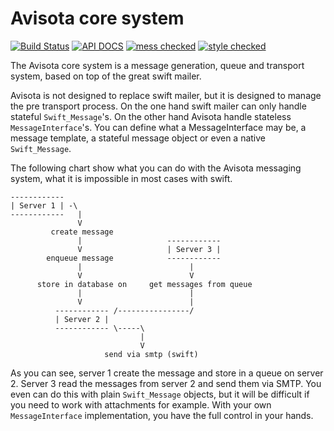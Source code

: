 Avisota core system
===================

[![Build Status](https://travis-ci.org/avisota/core.png?branch=master)](https://travis-ci.org/avisota/core) [![API DOCS](https://bit3.de/files/Icons/apidocs.png)](http://avisota.github.io/core/) [![mess checked](https://bit3.de/files/Icons/mess-checked.png)](https://github.com/bit3/php-coding-standard) [![style checked](https://bit3.de/files/Icons/style-checked.png)](https://github.com/bit3/php-coding-standard)

The Avisota core system is a message generation, queue and transport system, based on top of the great swift mailer.

Avisota is not designed to replace swift mailer, but it is designed to manage the pre transport process.
On the one hand swift mailer can only handle stateful `Swift_Message`'s. On the other hand Avisota handle stateless `MessageInterface`'s.
You can define what a MessageInterface may be, a message template, a stateful message object or even a native `Swift_Message`.

The following chart show what you can do with the Avisota messaging system, what it is impossible in most cases with swift.

```
------------
| Server 1 | -\
------------   |
               V
         create message
               |                   ------------
               V                   | Server 3 |
        enqueue message            ------------
               |                        |
               V                        V
      store in database on     get messages from queue
               |                        |
               V                        |
          ------------ /----------------/
          | Server 2 |
          ------------ \-----\
                             |
                             V
                     send via smtp (swift)
```

As you can see, server 1 create the message and store in a queue on server 2.
Server 3 read the messages from server 2 and send them via SMTP.
You even can do this with plain `Swift_Message` objects, but it will be difficult if you need to work with attachments for example.
With your own `MessageInterface` implementation, you have the full control in your hands.
